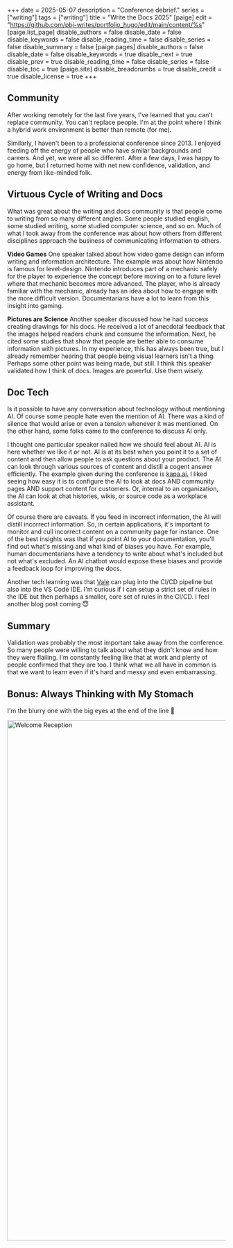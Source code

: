 +++
date = 2025-05-07
description = "Conference debrief."
series = ["writing"]
tags = ["writing"]
title = "Write the Docs 2025"
[paige]
edit = "https://github.com/pbj-writes/portfolio_hugo/edit/main/content/%s"
[paige.list_page]
disable_authors = false
disable_date = false
disable_keywords = false
disable_reading_time = false
disable_series = false
disable_summary = false
[paige.pages]
disable_authors = false
disable_date = false
disable_keywords = true
disable_next = true
disable_prev = true
disable_reading_time = false
disable_series = false
disable_toc = true
[paige.site]
disable_breadcrumbs = true
disable_credit = true
disable_license = true
+++

## Community

After working remotely for the last five years, I've learned that you can't replace community. You can't replace people. I'm at the point where I think a hybrid work environment is better than remote (for me).

Similarly, I haven't been to a professional conference since 2013. I enjoyed feeding off the energy of people who have similar backgrounds and careers. And yet, we were all so different. After a few days, I was happy to go home, but I returned home with net new confidence, validation, and energy from like-minded folk.

## Virtuous Cycle of Writing and Docs

What was great about the writing and docs community is that people come to writing from so many different angles. Some people studied english, some studied writing, some studied computer science, and so on. Much of what I took away from the conference was about how others from different disciplines approach the business of communicating information to others.

**Video Games**
One speaker talked about how video game design can inform writing and information architecture. The example was about how Nintendo is famous for level-design. Nintendo introduces part of a mechanic safely for the player to experience the concept before moving on to a future level where that mechanic becomes more advanced. The player, who is already familiar with the mechanic, already has an idea about how to engage with the more difficult version. Documentarians have a lot to learn from this insight into gaming.

**Pictures are Science**
Another speaker discussed how he had success creating drawings for his docs. He received a lot of anecdotal feedback that the images helped readers chunk and consume the information. Next, he cited some studies that show that people are better able to consume information with pictures. In my experience, this has always been true, but I already remember hearing that people being visual learners isn't a thing. Perhaps some other point was being made, but still. I think this speaker validated how I think of docs. Images are powerful. Use them wisely.

## Doc Tech

Is it possible to have any conversation about technology without mentioning AI. Of course some people hate even the mention of AI. There was a kind of silence that would arise or even a tension whenever it was mentioned. On the other hand, some folks came to the conference to discuss AI only.

I thought one particular speaker nailed how we should feel about AI. AI is here whether we like it or not. AI is at its best when you point it to a set of content and then allow people to ask questions about your product. The AI can look through various sources of content and distill a cogent answer efficiently. The example given during the conference is [kapa.ai.](https://www.kapa.ai) I liked seeing how easy it is to configure the AI to look at docs AND community pages AND support content for customers. Or, internal to an organization, the AI can look at chat histories, wikis, or source code as a workplace assistant.

Of course there are caveats. If you feed in incorrect information, the AI will distill incorrect information. So, in certain applications, it's important to monitor and cull incorrect content on a community page for instance. One of the best insights was that if you point AI to your documentation, you'll find out what's missing and what kind of biases you have. For example, human documentarians have a tendency to write about what's included but not what's excluded. An AI chatbot would expose these biases and  provide a feedback loop for improving the docs.

Another tech learning was that [Vale](https://vale.sh) can plug into the CI/CD pipeline but also into the VS Code IDE. I'm curious if I can setup a strict set of rules in the IDE but then perhaps a smaller, core set of rules in the CI/CD. I feel another blog post coming 😇

## Summary

Validation was probably the most important take away from the conference. So many people were willing to talk about what they didn't know and how they were flailing. I'm constantly feeling like that at work and plenty of people confirmed that they are too. I think what we all have in common is that we want to learn even if it's hard and messy and even embarrassing.

## Bonus: Always Thinking with My Stomach

I'm the blurry one with the big eyes at the end of the line 👀

<a data-flickr-embed="true" href="https://www.flickr.com/photos/writethedocs/54498631076/in/album-72177720325861452" title="Welcome Reception"><img src="https://live.staticflickr.com/65535/54498631076_75a4fbcffc_4k.jpg" width="1200" height="1200" alt="Welcome Reception"/></a><script async src="//embedr.flickr.com/assets/client-code.js" charset="utf-8"></script>
